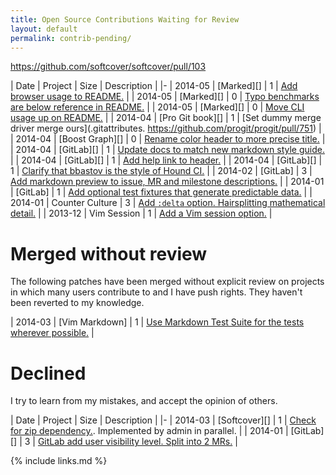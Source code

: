 ```yaml
---
title: Open Source Contributions Waiting for Review
layout: default
permalink: contrib-pending/
---
```


<!--
| 2014-05 | [][] |  | []() |
-->


https://github.com/softcover/softcover/pull/103

| Date | Project | Size | Description |
|-
| 2014-05 | [Marked][] | 1 | [Add browser usage to README.](https://github.com/chjj/marked/pull/414) |
| 2014-05 | [Marked][] | 0 | [Typo benchmarks are below reference in README.](https://github.com/chjj/marked/pull/412) |
| 2014-05 | [Marked][] | 0 | [Move CLI usage up on README.](https://github.com/chjj/marked/pull/411) |
| 2014-04 | [Pro Git book][] | 1 | [Set dummy merge driver merge ours](.gitattributes. https://github.com/progit/progit/pull/751) |
| 2014-04 | [Boost Graph][] | 0 | [Rename color header to more precise title.](https://github.com/boostorg/graph/pull/7) |
| 2014-04 | [GitLab][] | 1 | [Update docs to match new markdown style guide.](https://github.com/gitlabhq/gitlabhq/pull/6863) |
| 2014-04 | [GitLab][] | 1 | [Add help link to header.](https://github.com/gitlabhq/gitlabhq/pull/6897) |
| 2014-04 | [GitLab][] | 1 | [Clarify that bbastov is the style of Hound CI.](https://github.com/gitlabhq/gitlabhq/pull/6786) |
| 2014-02 | [GitLab] | 3 | [Add markdown preview to issue, MR and milestone descriptions.](https://github.com/gitlabhq/gitlabhq/pull/6356) |
| 2014-01 | [GitLab] | 1 | [Add optional test fixtures that generate predictable data.](https://github.com/gitlabhq/gitlabhq/pull/5896) |
| 2014-01 | Counter Culture | 3 | [Add `:delta` option. Hairsplitting mathematical detail.](https://github.com/magnusvk/counter_culture/pull/43) |
| 2013-12 | Vim Session | 1 | [Add a Vim session option.](https://github.com/xolox/vim-session/pull/81) |

# Merged without review

The following patches have been merged without explicit review on projects in which many users contribute to and I have push rights. They haven't been reverted to my knowledge.

| 2014-03 | [Vim Markdown] | 1 | [Use Markdown Test Suite for the tests wherever possible.](https://github.com/plasticboy/vim-markdown/pull/69) |

# Declined

I try to learn from my mistakes, and accept the opinion of others.

| Date | Project | Size | Description |
|-
| 2014-03 | [Softcover][] | 1 | [Check for zip dependency.](https://github.com/softcover/softcover/pull/94). Implemented by admin in parallel. |
| 2014-01 | [GitLab][] | 3 | [GitLab add user visibility level. Split into 2 MRs.](https://github.com/gitlabhq/gitlabhq/pull/6028) |

{% include links.md %}
